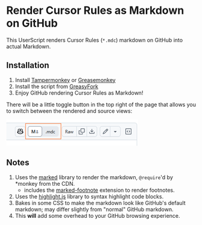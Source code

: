 # Render Cursor Rules as Markdown on GitHub

This UserScript renders Cursor Rules (`*.mdc`) markdown on GitHub into actual Markdown.

## Installation

1. Install [Tampermonkey](https://www.tampermonkey.net/) or [Greasemonkey](https://www.greasespot.net/)
2. Install the script from [GreasyFork](https://greasyfork.org/en/scripts/537391-cursor-rule-markdown-renderer-for-github)
3. Enjoy GitHub rendering Cursor Rules as Markdown!

There will be a little toggle button in the top right of the page that allows you to switch between the rendered and source views:

![Toggle Button](./docs/mdc-toggle.png)

## Notes

1. Uses the [marked](https://github.com/markedjs/marked) library to render the markdown, `@require`'d by *monkey from the CDN.
    - includes the [marked-footnote](https://github.com/bent10/marked-extensions/tree/main/packages/footnote) extension to render footnotes.
2. Uses the [highlight.js](https://github.com/highlightjs/highlight.js) library to syntax highlight code blocks.
3. Bakes in some CSS to make the markdown look like GitHub's default markdown; may differ slightly from "normal" GitHub markdown.
4. This **will** add some overhead to your GitHub browsing experience.
